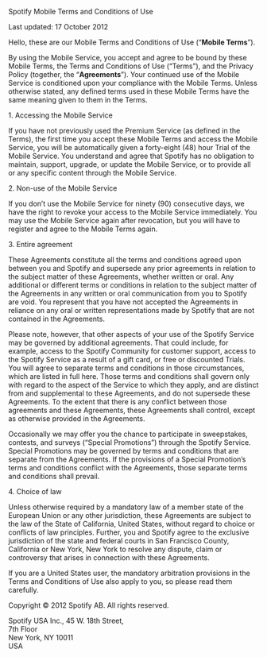 Spotify Mobile Terms and Conditions of Use

Last updated: 17 October 2012

Hello, these are our Mobile Terms and Conditions of Use (“**Mobile Terms**”).

By using the Mobile Service, you accept and agree to be bound by these Mobile Terms, the Terms and Conditions of Use (“Terms”), and the Privacy Policy (together, the “**Agreements**”). Your continued use of the Mobile Service is conditioned upon your compliance with the Mobile Terms. Unless otherwise stated, any defined terms used in these Mobile Terms have the same meaning given to them in the Terms.

1\. Accessing the Mobile Service

If you have not previously used the Premium Service (as defined in the Terms), the first time you accept these Mobile Terms and access the Mobile Service, you will be automatically given a forty-eight (48) hour Trial of the Mobile Service. You understand and agree that Spotify has no obligation to maintain, support, upgrade, or update the Mobile Service, or to provide all or any specific content through the Mobile Service.

2\. Non-use of the Mobile Service

If you don’t use the Mobile Service for ninety (90) consecutive days, we have the right to revoke your access to the Mobile Service immediately. You may use the Mobile Service again after revocation, but you will have to register and agree to the Mobile Terms again.

3\. Entire agreement

These Agreements constitute all the terms and conditions agreed upon between you and Spotify and supersede any prior agreements in relation to the subject matter of these Agreements, whether written or oral. Any additional or different terms or conditions in relation to the subject matter of the Agreements in any written or oral communication from you to Spotify are void. You represent that you have not accepted the Agreements in reliance on any oral or written representations made by Spotify that are not contained in the Agreements.

Please note, however, that other aspects of your use of the Spotify Service may be governed by additional agreements. That could include, for example, access to the Spotify Community for customer support, access to the Spotify Service as a result of a gift card, or free or discounted Trials. You will agree to separate terms and conditions in those circumstances, which are listed in full here. Those terms and conditions shall govern only with regard to the aspect of the Service to which they apply, and are distinct from and supplemental to these Agreements, and do not supersede these Agreements. To the extent that there is any conflict between those agreements and these Agreements, these Agreements shall control, except as otherwise provided in the Agreements.

Occasionally we may offer you the chance to participate in sweepstakes, contests, and surveys (“Special Promotions”) through the Spotify Service. Special Promotions may be governed by terms and conditions that are separate from the Agreements. If the provisions of a Special Promotion’s terms and conditions conflict with the Agreements, those separate terms and conditions shall prevail.

4\. Choice of law

Unless otherwise required by a mandatory law of a member state of the European Union or any other jurisdiction, these Agreements are subject to the law of the State of California, United States, without regard to choice or conflicts of law principles. Further, you and Spotify agree to the exclusive jurisdiction of the state and federal courts in San Francisco County, California or New York, New York to resolve any dispute, claim or controversy that arises in connection with these Agreements.

If you are a United States user, the mandatory arbitration provisions in the Terms and Conditions of Use also apply to you, so please read them carefully.

Copyright © 2012 Spotify AB. All rights reserved.

Spotify USA Inc., 45 W. 18th Street,  
7th Floor  
New York, NY 10011  
USA